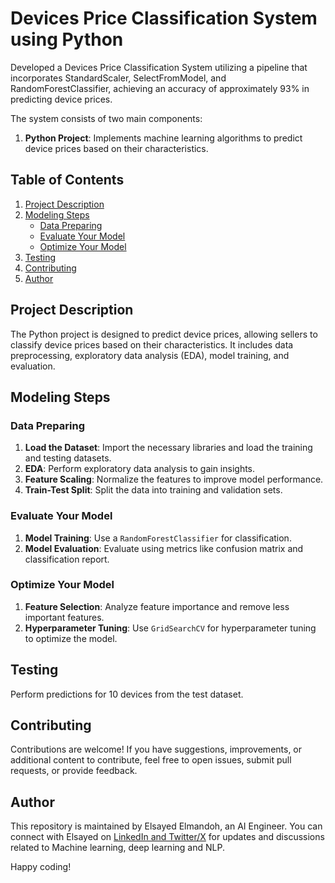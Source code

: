 # Devices Price Classification System using Python

Developed a Devices Price Classification System utilizing a pipeline that incorporates StandardScaler, SelectFromModel, and RandomForestClassifier, achieving an accuracy of approximately 93% in predicting device prices.

The system consists of two main components:

1. **Python Project**: Implements machine learning algorithms to predict device prices based on their characteristics.

## Table of Contents

1. [Project Description](#project-description)
2. [Modeling Steps](#modeling-steps)
    - [Data Preparing](#data-preparing)
    - [Evaluate Your Model](#evaluate-your-model)
    - [Optimize Your Model](#optimize-your-model)
3. [Testing](#testing)
4. [Contributing](#contributing)
5. [Author](#author)

## Project Description

The Python project is designed to predict device prices, allowing sellers to classify device prices based on their characteristics. It includes data preprocessing, exploratory data analysis (EDA), model training, and evaluation.

## Modeling Steps

### Data Preparing

1. **Load the Dataset**: Import the necessary libraries and load the training and testing datasets.
2. **EDA**: Perform exploratory data analysis to gain insights.
3. **Feature Scaling**: Normalize the features to improve model performance.
4. **Train-Test Split**: Split the data into training and validation sets.

### Evaluate Your Model

1. **Model Training**: Use a `RandomForestClassifier` for classification.
2. **Model Evaluation**: Evaluate using metrics like confusion matrix and classification report.

### Optimize Your Model

1. **Feature Selection**: Analyze feature importance and remove less important features.
2. **Hyperparameter Tuning**: Use `GridSearchCV` for hyperparameter tuning to optimize the model.

## Testing

Perform predictions for 10 devices from the test dataset.

## Contributing

Contributions are welcome! If you have suggestions, improvements, or additional content to contribute, feel free to open issues, submit pull requests, or provide feedback. 

## Author

This repository is maintained by Elsayed Elmandoh, an AI Engineer. You can connect with Elsayed on [LinkedIn and Twitter/X](https://linktr.ee/elsayedelmandoh) for updates and discussions related to Machine learning, deep learning and NLP.

Happy coding!
